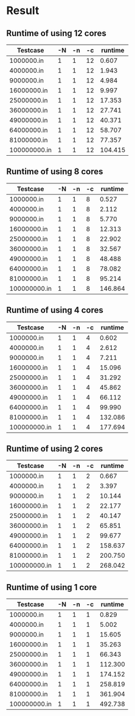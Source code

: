 # Result

## Runtime of using 12 cores

| Testcase     | -N | -n | -c | runtime |
|--------------|----|----|----|---------|
| 1000000.in   | 1  | 1  | 12 | 0.607   |
| 4000000.in   | 1  | 1  | 12 | 1.943   |
| 9000000.in   | 1  | 1  | 12 | 4.984   |
| 16000000.in  | 1  | 1  | 12 | 9.997   |
| 25000000.in  | 1  | 1  | 12 | 17.353  |
| 36000000.in  | 1  | 1  | 12 | 27.741  |
| 49000000.in  | 1  | 1  | 12 | 40.371  |
| 64000000.in  | 1  | 1  | 12 | 58.707  |
| 81000000.in  | 1  | 1  | 12 | 77.357  |
| 100000000.in | 1  | 1  | 12 | 104.415 |

## Runtime of using 8 cores

| Testcase     | -N | -n | -c | runtime |
|--------------|----|----|----|---------|
| 1000000.in   | 1  | 1  | 8  | 0.527   |
| 4000000.in   | 1  | 1  | 8  | 2.112   |
| 9000000.in   | 1  | 1  | 8  | 5.770   |
| 16000000.in  | 1  | 1  | 8  | 12.313  |
| 25000000.in  | 1  | 1  | 8  | 22.902  |
| 36000000.in  | 1  | 1  | 8  | 32.567  |
| 49000000.in  | 1  | 1  | 8  | 48.488  |
| 64000000.in  | 1  | 1  | 8  | 78.082  |
| 81000000.in  | 1  | 1  | 8  | 95.214  |
| 100000000.in | 1  | 1  | 8  | 146.864 |

## Runtime of using 4 cores

| Testcase     | -N | -n | -c | runtime |
|--------------|----|----|----|---------|
| 1000000.in   | 1  | 1  | 4  | 0.602   |
| 4000000.in   | 1  | 1  | 4  | 2.612   |
| 9000000.in   | 1  | 1  | 4  | 7.211   |
| 16000000.in  | 1  | 1  | 4  | 15.096  |
| 25000000.in  | 1  | 1  | 4  | 31.292  |
| 36000000.in  | 1  | 1  | 4  | 45.862  |
| 49000000.in  | 1  | 1  | 4  | 66.112  |
| 64000000.in  | 1  | 1  | 4  | 99.990  |
| 81000000.in  | 1  | 1  | 4  | 132.086 |
| 100000000.in | 1  | 1  | 4  | 177.694 |

## Runtime of using 2 cores

| Testcase     | -N | -n | -c | runtime |
|--------------|----|----|----|---------|
| 1000000.in   | 1  | 1  | 2  | 0.667   |
| 4000000.in   | 1  | 1  | 2  | 3.397   |
| 9000000.in   | 1  | 1  | 2  | 10.144  |
| 16000000.in  | 1  | 1  | 2  | 22.177  |
| 25000000.in  | 1  | 1  | 2  | 40.147  |
| 36000000.in  | 1  | 1  | 2  | 65.851  |
| 49000000.in  | 1  | 1  | 2  | 99.677  |
| 64000000.in  | 1  | 1  | 2  | 158.637 |
| 81000000.in  | 1  | 1  | 2  | 200.750 |
| 100000000.in | 1  | 1  | 2  | 268.042 |

## Runtime of using 1 core

| Testcase     | -N | -n | -c | runtime |
|--------------|----|----|----|---------|
| 1000000.in   | 1  | 1  | 1  | 0.829   |
| 4000000.in   | 1  | 1  | 1  | 5.002   |
| 9000000.in   | 1  | 1  | 1  | 15.605  |
| 16000000.in  | 1  | 1  | 1  | 35.263  |
| 25000000.in  | 1  | 1  | 1  | 66.343  |
| 36000000.in  | 1  | 1  | 1  | 112.300 |
| 49000000.in  | 1  | 1  | 1  | 174.152 |
| 64000000.in  | 1  | 1  | 1  | 258.819 |
| 81000000.in  | 1  | 1  | 1  | 361.904 |
| 100000000.in | 1  | 1  | 1  | 492.738 |